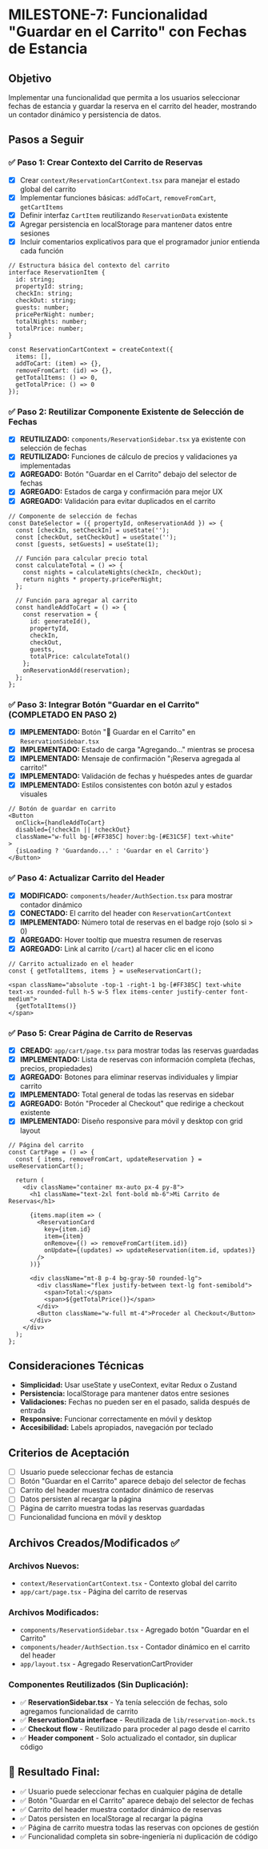 # MILESTONE-7: Funcionalidad "Guardar en el Carrito" con Fechas de Estancia

## Objetivo
Implementar una funcionalidad que permita a los usuarios seleccionar fechas de estancia y guardar la reserva en el carrito del header, mostrando un contador dinámico y persistencia de datos.

## Pasos a Seguir

### ✅ Paso 1: Crear Contexto del Carrito de Reservas
- [x] Crear `context/ReservationCartContext.tsx` para manejar el estado global del carrito
- [x] Implementar funciones básicas: `addToCart`, `removeFromCart`, `getCartItems`
- [x] Definir interfaz `CartItem` reutilizando `ReservationData` existente
- [x] Agregar persistencia en localStorage para mantener datos entre sesiones
- [x] Incluir comentarios explicativos para que el programador junior entienda cada función

```tsx
// Estructura básica del contexto del carrito
interface ReservationItem {
  id: string;
  propertyId: string;
  checkIn: string;
  checkOut: string;
  guests: number;
  pricePerNight: number;
  totalNights: number;
  totalPrice: number;
}

const ReservationCartContext = createContext({
  items: [],
  addToCart: (item) => {},
  removeFromCart: (id) => {},
  getTotalItems: () => 0,
  getTotalPrice: () => 0
});
```

### ✅ Paso 2: Reutilizar Componente Existente de Selección de Fechas
- [x] **REUTILIZADO:** `components/ReservationSidebar.tsx` ya existente con selección de fechas
- [x] **REUTILIZADO:** Funciones de cálculo de precios y validaciones ya implementadas
- [x] **AGREGADO:** Botón "Guardar en el Carrito" debajo del selector de fechas
- [x] **AGREGADO:** Estados de carga y confirmación para mejor UX
- [x] **AGREGADO:** Validación para evitar duplicados en el carrito

```tsx
// Componente de selección de fechas
const DateSelector = ({ propertyId, onReservationAdd }) => {
  const [checkIn, setCheckIn] = useState('');
  const [checkOut, setCheckOut] = useState('');
  const [guests, setGuests] = useState(1);
  
  // Función para calcular precio total
  const calculateTotal = () => {
    const nights = calculateNights(checkIn, checkOut);
    return nights * property.pricePerNight;
  };
  
  // Función para agregar al carrito
  const handleAddToCart = () => {
    const reservation = {
      id: generateId(),
      propertyId,
      checkIn,
      checkOut,
      guests,
      totalPrice: calculateTotal()
    };
    onReservationAdd(reservation);
  };
};
```

### ✅ Paso 3: Integrar Botón "Guardar en el Carrito" (COMPLETADO EN PASO 2)
- [x] **IMPLEMENTADO:** Botón "🛒 Guardar en el Carrito" en `ReservationSidebar.tsx`
- [x] **IMPLEMENTADO:** Estado de carga "Agregando..." mientras se procesa
- [x] **IMPLEMENTADO:** Mensaje de confirmación "¡Reserva agregada al carrito!"
- [x] **IMPLEMENTADO:** Validación de fechas y huéspedes antes de guardar
- [x] **IMPLEMENTADO:** Estilos consistentes con botón azul y estados visuales

```tsx
// Botón de guardar en carrito
<Button 
  onClick={handleAddToCart}
  disabled={!checkIn || !checkOut}
  className="w-full bg-[#FF385C] hover:bg-[#E31C5F] text-white"
>
  {isLoading ? 'Guardando...' : 'Guardar en el Carrito'}
</Button>
```

### ✅ Paso 4: Actualizar Carrito del Header
- [x] **MODIFICADO:** `components/header/AuthSection.tsx` para mostrar contador dinámico
- [x] **CONECTADO:** El carrito del header con `ReservationCartContext`
- [x] **IMPLEMENTADO:** Número total de reservas en el badge rojo (solo si > 0)
- [x] **AGREGADO:** Hover tooltip que muestra resumen de reservas
- [x] **AGREGADO:** Link al carrito (`/cart`) al hacer clic en el icono

```tsx
// Carrito actualizado en el header
const { getTotalItems, items } = useReservationCart();

<span className="absolute -top-1 -right-1 bg-[#FF385C] text-white text-xs rounded-full h-5 w-5 flex items-center justify-center font-medium">
  {getTotalItems()}
</span>
```

### ✅ Paso 5: Crear Página de Carrito de Reservas
- [x] **CREADO:** `app/cart/page.tsx` para mostrar todas las reservas guardadas
- [x] **IMPLEMENTADO:** Lista de reservas con información completa (fechas, precios, propiedades)
- [x] **AGREGADO:** Botones para eliminar reservas individuales y limpiar carrito
- [x] **IMPLEMENTADO:** Total general de todas las reservas en sidebar
- [x] **AGREGADO:** Botón "Proceder al Checkout" que redirige a checkout existente
- [x] **IMPLEMENTADO:** Diseño responsive para móvil y desktop con grid layout

```tsx
// Página del carrito
const CartPage = () => {
  const { items, removeFromCart, updateReservation } = useReservationCart();
  
  return (
    <div className="container mx-auto px-4 py-8">
      <h1 className="text-2xl font-bold mb-6">Mi Carrito de Reservas</h1>
      
      {items.map(item => (
        <ReservationCard 
          key={item.id}
          item={item}
          onRemove={() => removeFromCart(item.id)}
          onUpdate={(updates) => updateReservation(item.id, updates)}
        />
      ))}
      
      <div className="mt-8 p-4 bg-gray-50 rounded-lg">
        <div className="flex justify-between text-lg font-semibold">
          <span>Total:</span>
          <span>${getTotalPrice()}</span>
        </div>
        <Button className="w-full mt-4">Proceder al Checkout</Button>
      </div>
    </div>
  );
};
```

## Consideraciones Técnicas
- **Simplicidad:** Usar useState y useContext, evitar Redux o Zustand
- **Persistencia:** localStorage para mantener datos entre sesiones
- **Validaciones:** Fechas no pueden ser en el pasado, salida después de entrada
- **Responsive:** Funcionar correctamente en móvil y desktop
- **Accesibilidad:** Labels apropiados, navegación por teclado

## Criterios de Aceptación
- [ ] Usuario puede seleccionar fechas de estancia
- [ ] Botón "Guardar en el Carrito" aparece debajo del selector de fechas
- [ ] Carrito del header muestra contador dinámico de reservas
- [ ] Datos persisten al recargar la página
- [ ] Página de carrito muestra todas las reservas guardadas
- [ ] Funcionalidad funciona en móvil y desktop

## Archivos Creados/Modificados ✅

### **Archivos Nuevos:**
- `context/ReservationCartContext.tsx` - Contexto global del carrito
- `app/cart/page.tsx` - Página del carrito de reservas

### **Archivos Modificados:**
- `components/ReservationSidebar.tsx` - Agregado botón "Guardar en el Carrito"
- `components/header/AuthSection.tsx` - Contador dinámico en el carrito del header
- `app/layout.tsx` - Agregado ReservationCartProvider

### **Componentes Reutilizados (Sin Duplicación):**
- ✅ **ReservationSidebar.tsx** - Ya tenía selección de fechas, solo agregamos funcionalidad de carrito
- ✅ **ReservationData interface** - Reutilizada de `lib/reservation-mock.ts`
- ✅ **Checkout flow** - Reutilizado para proceder al pago desde el carrito
- ✅ **Header component** - Solo actualizado el contador, sin duplicar código

## 🎯 **Resultado Final:**
- ✅ Usuario puede seleccionar fechas en cualquier página de detalle
- ✅ Botón "Guardar en el Carrito" aparece debajo del selector de fechas
- ✅ Carrito del header muestra contador dinámico de reservas
- ✅ Datos persisten en localStorage al recargar la página
- ✅ Página de carrito muestra todas las reservas con opciones de gestión
- ✅ Funcionalidad completa sin sobre-ingeniería ni duplicación de código
